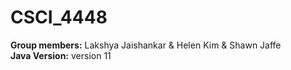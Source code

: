 # CSCI_4448
**Group members:** Lakshya Jaishankar & Helen Kim & Shawn Jaffe <br />
**Java Version:** version 11
